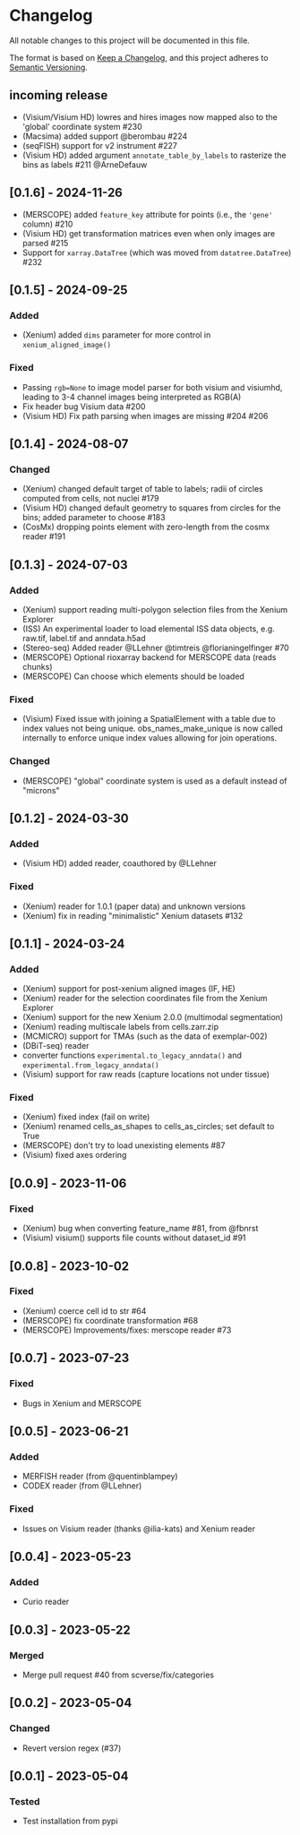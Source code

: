 # Changelog

All notable changes to this project will be documented in this file.

The format is based on [Keep a Changelog][],
and this project adheres to [Semantic Versioning][].

[keep a changelog]: https://keepachangelog.com/en/1.0.0/
[semantic versioning]: https://semver.org/spec/v2.0.0.html

## incoming release

- (Visium/Visium HD) lowres and hires images now mapped also to the 'global' coordinate system #230
- (Macsima) added support @berombau #224
- (seqFISH) support for v2 instrument #227
- (Visium HD) added argument `annotate_table_by_labels` to rasterize the bins as labels #211 @ArneDefauw

## [0.1.6] - 2024-11-26

- (MERSCOPE) added `feature_key` attribute for points (i.e., the `'gene'` column) #210
- (Visium HD) get transformation matrices even when only images are parsed #215
- Support for `xarray.DataTree` (which was moved from `datatree.DataTree`) #232

## [0.1.5] - 2024-09-25

### Added

- (Xenium) added `dims` parameter for more control in `xenium_aligned_image()`

### Fixed

- Passing `rgb=None` to image model parser for both visium and visiumhd, leading to 3-4 channel images being
  interpreted as RGB(A)
- Fix header bug Visium data #200
- (Visium HD) Fix path parsing when images are missing #204 #206

## [0.1.4] - 2024-08-07

### Changed

- (Xenium) changed default target of table to labels; radii of circles computed from cells, not nuclei #179
- (Visium HD) changed default geometry to squares from circles for the bins; added parameter to choose #183
- (CosMx) dropping points element with zero-length from the cosmx reader #191

## [0.1.3] - 2024-07-03

### Added

- (Xenium) support reading multi-polygon selection files from the Xenium Explorer
- (ISS) An experimental loader to load elemental ISS data objects, e.g. raw.tif, label.tif and anndata.h5ad
- (Stereo-seq) Added reader @LLehner @timtreis @florianingelfinger #70
- (MERSCOPE) Optional rioxarray backend for MERSCOPE data (reads chunks)
- (MERSCOPE) Can choose which elements should be loaded

### Fixed

- (Visium) Fixed issue with joining a SpatialElement with a table due to index values not being unique.
  obs_names_make_unique is now called internally to enforce unique index values allowing for join operations.

### Changed

- (MERSCOPE) "global" coordinate system is used as a default instead of "microns"

## [0.1.2] - 2024-03-30

### Added

- (Visium HD) added reader, coauthored by @LLehner

### Fixed

- (Xenium) reader for 1.0.1 (paper data) and unknown versions
- (Xenium) fix in reading "minimalistic" Xenium datasets #132

## [0.1.1] - 2024-03-24

### Added

- (Xenium) support for post-xenium aligned images (IF, HE)
- (Xenium) reader for the selection coordinates file from the Xenium Explorer
- (Xenium) support for the new Xenium 2.0.0 (multimodal segmentation)
- (Xenium) reading multiscale labels from cells.zarr.zip
- (MCMICRO) support for TMAs (such as the data of exemplar-002)
- (DBiT-seq) reader
- converter functions `experimental.to_legacy_anndata()` and `experimental.from_legacy_anndata()`
- (Visium) support for raw reads (capture locations not under tissue)

### Fixed

- (Xenium) fixed index (fail on write)
- (Xenium) renamed cells_as_shapes to cells_as_circles; set default to True
- (MERSCOPE) don't try to load unexisting elements #87
- (Visium) fixed axes ordering

## [0.0.9] - 2023-11-06

### Fixed

- (Xenium) bug when converting feature_name #81, from @fbnrst
- (Visium) visium() supports file counts without dataset_id #91

## [0.0.8] - 2023-10-02

### Fixed

- (Xenium) coerce cell id to str #64
- (MERSCOPE) fix coordinate transformation #68
- (MERSCOPE) Improvements/fixes: merscope reader #73

## [0.0.7] - 2023-07-23

### Fixed

- Bugs in Xenium and MERSCOPE

## [0.0.5] - 2023-06-21

### Added

- MERFISH reader (from @quentinblampey)
- CODEX reader (from @LLehner)

### Fixed

- Issues on Visium reader (thanks @ilia-kats) and Xenium reader

## [0.0.4] - 2023-05-23

### Added

- Curio reader

## [0.0.3] - 2023-05-22

### Merged

- Merge pull request #40 from scverse/fix/categories

## [0.0.2] - 2023-05-04

### Changed

- Revert version regex (#37)

## [0.0.1] - 2023-05-04

### Tested

- Test installation from pypi
